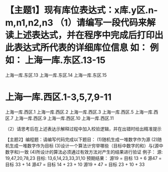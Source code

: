 【主题1】现有库位表达式：x库.y区.n-m,n1,n2,n3
（1）请编写一段代码来解读上述表达式，并在程序中完成后打印出此表达式所代表的详细库位信息
如：
例如：
上海一库.东区.13-15
==============
上海一库.东区.13
上海一库.东区.14
上海一库.东区.15
 
 
上海一库.西区.1-3,5,7,9-11
=================
上海一库.西区.1
上海一库.西区.2
上海一库.西区.3
上海一库.西区.5
上海一库.西区.7
上海一库.西区.9
上海一库.西区.10
上海一库.西区.11
 
（2）请思考后在上述表达示解释过程中加入校验逻辑，并在出错时给出精准提示
 
【主题2】编程题：请编写代码完成以下题目： 
(1)随机生成一堆数字作为源 
(2)随机生成一堆数字作为目标 
(3)设计一个算法计穷举哪些（目标中数字的和）与(源中数字和)一致 
(4)所设计的算法必须通过有效方法对产生的结果进行验证 
例子： 
源: 19,47,20,78,23 
目标: 13,6,14,23,33,31,10 
预期结果： 
源19 = 目标 13 + 6 
源47 = 目标 33 + 14 
源47 = 目标 14 + 23 + 10 
源19 + 47 = 目标 23 + 10 + 33
